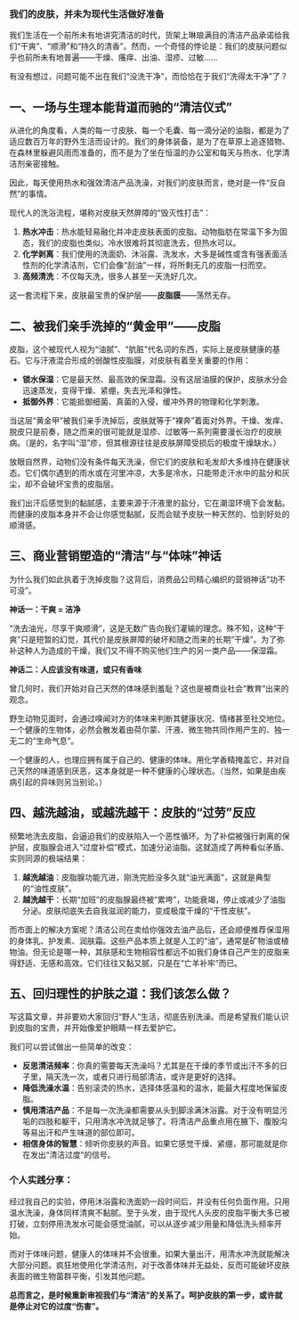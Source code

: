 ### 我们的皮肤，并未为现代生活做好准备

我们生活在一个前所未有地讲究清洁的时代，货架上琳琅满目的清洁产品承诺给我们“干爽”、“顺滑”和“持久的清香”。然而，一个奇怪的悖论是：我们的皮肤问题似乎也前所未有地普遍——干燥、瘙痒、出油、湿疹、过敏……

有没有想过，问题可能不出在我们“没洗干净”，而恰恰在于我们“洗得太干净”了？

## 一、一场与生理本能背道而驰的“清洁仪式”

从进化的角度看，人类的每一寸皮肤、每一个毛囊、每一滴分泌的油脂，都是为了适应数百万年的野外生活而设计的。我们的身体装备，是为了在草原上追逐猎物、在森林里躲避风雨而准备的，而不是为了坐在恒温的办公室和每天与热水、化学清洁剂亲密接触。

因此，每天使用热水和强效清洁产品洗澡，对我们的皮肤而言，绝对是一件“反自然”的事情。

现代人的洗浴流程，堪称对皮肤天然屏障的“毁灭性打击”：

1. **热水冲击**：热水能轻易融化并冲走皮肤表面的皮脂。动物脂肪在常温下多为固态，我们的皮脂也类似，冷水很难将其彻底洗去，但热水可以。
2. **化学剥离**：我们使用的洗面奶、沐浴露、洗发水，大多是碱性或含有强表面活性剂的化学清洁剂，它们会像“刮油”一样，将所剩无几的皮脂一扫而空。
3. **高频清洗**：不仅每天洗，很多人甚至一天洗好几次。

这一套流程下来，皮肤最宝贵的保护层——**皮脂膜**——荡然无存。

## 二、被我们亲手洗掉的“黄金甲”——皮脂

皮脂，这个被现代人视为“油腻”、“肮脏”代名词的东西，实际上是皮肤健康的基石。它与汗液混合形成的弱酸性皮脂膜，对皮肤有着至关重要的作用：

- **锁水保湿**：它是最天然、最高效的保湿霜。没有这层油膜的保护，皮肤水分会迅速蒸发，变得干燥、紧绷，失去光泽和弹性。
- **抵御外界**：它能抵御细菌、真菌的入侵，缓冲外界的物理和化学刺激。

当这层“黄金甲”被我们亲手洗掉后，皮肤就等于“裸奔”着面对外界。干燥、发痒、脱皮只是前奏，随之而来的很可能就是湿疹、过敏等一系列需要漫长治疗的皮肤病。（是的，名字叫“湿”疹，但其根源往往是皮肤屏障受损后的极度干燥缺水。）

放眼自然界，动物们没有条件每天洗澡，但它们的皮肤和毛发却大多维持在健康状态。它们偶尔遇到的雨水或在河里冲凉，大多是冷水，只能带走汗水中的盐分和灰尘，却不会破坏宝贵的皮脂层。

我们出汗后感觉到的黏腻感，主要来源于汗液里的盐分，它在潮湿环境下会发黏。而健康的皮脂本身并不会让你感觉黏腻，反而会赋予皮肤一种天然的、恰到好处的顺滑感。

## 三、商业营销塑造的“清洁”与“体味”神话

为什么我们如此执着于洗掉皮脂？这背后，消费品公司精心编织的营销神话“功不可没”。

**神话一：干爽 = 洁净**

“洗去油光，尽享干爽顺滑”，这是无数广告向我们灌输的理念。殊不知，这种“干爽”只是短暂的幻觉，其代价是皮肤屏障的破坏和随之而来的长期“干燥”。为了弥补这种人为造成的干燥，我们又不得不购买他们生产的另一类产品——保湿霜。

**神话二：人应该没有味道，或只有香味**

曾几何时，我们开始对自己天然的体味感到羞耻？这也是被商业社会“教育”出来的观念。

野生动物见面时，会通过嗅闻对方的体味来判断其健康状况、情绪甚至社交地位。一个健康的生物体，必然会散发着由荷尔蒙、汗液、微生物共同作用产生的、独一无二的“生命气息”。

一个健康的人，也理应拥有属于自己的、健康的体味。用化学香精掩盖它，并对自己天然的味道感到厌恶，这本身就是一种不健康的心理状态。（当然，如果是由疾病引起的异味则另当别论。）

## 四、越洗越油，或越洗越干：皮肤的“过劳”反应

频繁地洗去皮脂，会逼迫我们的皮肤陷入一个恶性循环。为了补偿被强行剥离的保护层，皮脂腺会进入“过度补偿”模式，加速分泌油脂。这就造成了两种看似矛盾、实则同源的极端结果：

1. **越洗越油**：皮脂腺功能亢进，刚洗完脸没多久就“油光满面”，这就是典型的“油性皮肤”。
2. **越洗越干**：长期“加班”的皮脂腺最终被“累垮”，功能衰竭，停止或减少了油脂分泌。皮肤彻底失去自我滋润的能力，变成极度干燥的“干性皮肤”。

而市面上的解决方案呢？清洁公司在卖给你强效去油产品后，还会顺便推荐保湿用的身体乳、护发素、润肤霜。这些产品本质上就是人工的“油”，通常是矿物油或植物油。但无论是哪一种，其肤感和生物相容性都远不如我们身体自己产生的皮脂来得舒适、无感和高效。它们往往又黏又腻，只是在“亡羊补牢”而已。

## 五、回归理性的护肤之道：我们该怎么做？

写这篇文章，并非要劝大家回归“野人”生活，彻底告别洗澡。而是希望我们能认识到皮脂的宝贵，并开始像爱护眼睛一样去爱护它。

我们可以尝试做出一些简单的改变：

- **反思清洁频率**：你真的需要每天洗澡吗？尤其是在干燥的季节或出汗不多的日子里，隔天洗一次，或者只进行局部清洁，或许是更好的选择。
- **降低洗澡水温**：告别滚烫的热水，选择体感温和的温水，能最大程度地保留皮脂。
- **慎用清洁产品**：不是每一次洗澡都需要从头到脚涂满沐浴露。对于没有明显污垢的四肢和躯干，只用清水冲洗就足够了。将清洁产品重点用在腋下、腹股沟等易出汗和产生味道的部位即可。
- **相信身体的智慧**：倾听你皮肤的声音。如果它感觉干燥、紧绷，那可能就是你在发出“清洁过度”的信号。

### 个人实践分享：

经过我自己的实验，停用沐浴露和洗面奶一段时间后，并没有任何负面作用。只用温水洗澡，身体同样清爽不黏腻。至于头发，由于现代人头皮的皮脂平衡大多已被打破，立刻停用洗发水可能会感觉油腻，可以从逐步减少用量和降低洗头频率开始。

而对于体味问题，健康人的体味并不会很重。如果大量出汗，用清水冲洗就能解决大部分问题。疯狂地使用化学清洁剂，对于改善体味并无益处，反而可能破坏皮肤表面的微生物菌群平衡，引发其他问题。

**总而言之，是时候重新审视我们与“清洁”的关系了。呵护皮肤的第一步，或许就是停止对它的过度“伤害”。**

